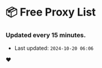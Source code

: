 # :package: Free Proxy List
### Updated every 15 minutes.

- Last updated: `2024-10-20 06:06`

:heart:
